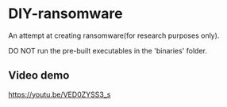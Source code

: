 # DIY-ransomware
<p>An attempt at creating ransomware(for research purposes only).<p>
<p>DO NOT run the pre-built executables in the 'binaries' folder.</p>

## Video demo
<a href="https://youtu.be/VED0ZYSS3_s">https://youtu.be/VED0ZYSS3_s</a>

